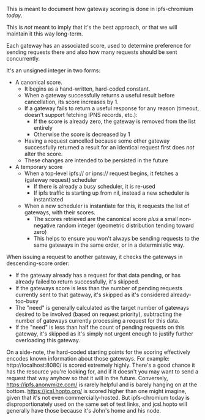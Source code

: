This is meant to document how gateway scoring is done in ipfs-chromium _today_.

This is *not* meant to imply that it's the best approach, or that we will maintain it this way long-term.

Each gateway has an associated score, used to determine preference for sending requests there and also how many requests should be sent concurrently.

It's an unsigned integer in two forms:

* A canonical score. 
  - It begins as a hand-written, hard-coded constant.
  - When a gateway successfully returns a useful result before cancellation, its score increases by 1.
  - If a gateway fails to return a useful response for any reason (timeout, doesn't support fetching IPNS records, etc.):
    - If the score is already zero, the gateway is removed from the list entirely
    - Otherwise the score is decreased by 1
  - Having a request cancelled because some other gateway successfully returned a result for an identical request first does _not_ alter the score.
  - These changes are intended to be persisted in the future
* A temporary score
  * When a top-level ipfs:// or ipns:// request begins, it fetches a (gateway request) scheduler
    * If there is already a busy scheduler, it is re-used
    * If ipfs traffic is starting up from nil, instead a new scheduler is instantiated
  * When a new scheduler is instantiate for this, it requests the list of gateways, with their scores.
    * The scores retrieved are the canonical score _plus_ a small non-negative random integer (geometric distribution tending toward zero)
    * This helps to ensure you won't always be sending requests to the same gateways in the same order, or in a deterministic way.

When issuing a request to another gateway, it checks the gateways in descending-score order:
* If the gateway already has a request for that data pending, or has already failed to return successfully, it's skipped.
* If the gateways score is less than the number of pending requests currently sent to that gateway, it's skipped as it's considered already-too-busy
* The "need" is generally calculated as the target number of gateways desired to be involved (based on request priority), subtracting the number of gateways currently processing a request for this data.
* If the "need" is less than half the count of pending requests on this gateway, it's skipped as it's simply not urgent enough to justify further overloading this gateway.


On a side-note, the hard-coded starting points for the scoring effectively encodes known information about those gateways.
For example: http://localhost:8080/ is scored extremely highly. There's a good chance it has the resource you're looking for, and if it doesn't you may want to send a request that way anyhow so that it will in the future.
Conversely, https://ipfs.anonymize.com/ is rarely helpful and is barely hanging on at the bottom.
https://jcsl.hopto.org/ is scored higher than one might imagine, given that it's not even commercially-hosted. But ipfs-chromium today is disproportionately used on the same set of test links, and jcsl.hopto will generally have those because it's John's home and his node.
